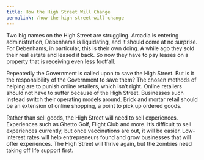 ```yaml
---
title: How the High Street Will Change
permalink: /how-the-high-street-will-change
---
```


Two big names on the High Street are struggling. Arcadia is entering administration, Debenhams is liquidating, and it should come at no surprise. For Debenhams, in particular, this is their own doing. A while ago they sold their real estate and leased it back. So now they have to pay leases on a property that is receiving even less footfall.

Repeatedly the Government is called upon to save the High Street. But is it the responsibility of the Government to save them? The chosen methods of helping are to punish online retailers, which isn’t right. Online retailers should not have to suffer because of the High Street. Businesses such instead switch their operating models around. Brick and mortar retail should be an extension of online shopping, a point to pick up ordered goods.

Rather than sell goods, the High Street will need to sell experiences. Experiences such as Ghetto Golf, Flight Club and more. It’s difficult to sell experiences currently, but once vaccinations are out, it will be easier. Low-interest rates will help entrepreneurs found and grow businesses that will offer experiences. The High Street will thrive again, but the zombies need taking off life support first.
